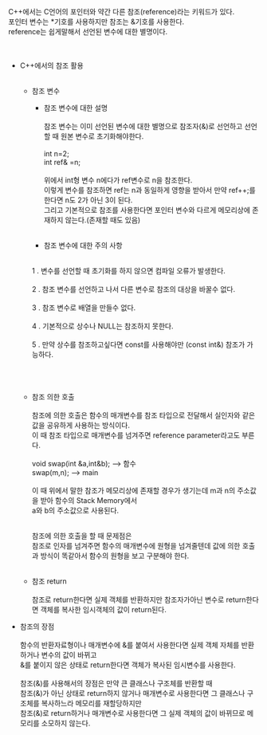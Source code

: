C++에서는 C언어의 포인터와 약간 다른 참조(reference)라는 키워드가 있다.  
포인터 변수는 &#42;기호를 사용하지만 참조는 &기호를 사용한다.  
reference는 쉽게말해서 선언된 변수에 대한 별명이다.  
<br><br>
  * C++에서의 참조 활용<br><br>

    *  참조 변수  
        *  참조 변수에 대한 설명  <br><br>
참조 변수는 이미 선언된 변수에 대한 별명으로 참조자(&)로 선언하고 선언할 때 원본 변수로 초기화해야한다.<br><br>
int n=2;  
int ref& =n;  <br><br>
위에서 int형 변수 n에다가 ref변수로 n을 참조한다.  
이렇게 변수를 참조하면 ref는 n과 동일하게 영향을 받아서 만약 ref++;를 한다면 n도 2가 아닌 3이 된다.  
그리고 기본적으로 참조를 사용한다면 포인터 변수와 다르게 메모리상에 존재하지 않는다.(존재할 때도 있음) <br><br> 

        * 참조 변수에 대한 주의 사항  <br><br>
        
         1 .  변수를 선언할 때 초기화를 하지 않으면 컴파일 오류가 발생한다. <br><br> 
         2 .  참조 변수를 선언하고 나서 다른 변수로 참조의 대상을 바꿀수 없다.  <br><br>
         3 .  참조 변수로 배열을 만들수 없다.  <br><br>
         4 .  기본적으로 상수나 NULL는 참조하지 못한다. <br><br>
         5 .  만약 상수를 참조하고싶다면 const를 사용해야만 (const int&) 참조가 가능하다.  <br><br>
<br><br>
    *  참조 의한 호출  <br><br>
        참조에 의한 호출은 함수의 매개변수를 참조 타입으로 전달해서 실인자와 같은 값을 공유하게 사용하는 방식이다.  
        이 때 참조 타입으로 매개변수를 넘겨주면 reference parameter라고도 부른다.  <br><br>
        void swap(int &a,int&b); --> 함수  
        swap(m,n); --> main
        <br><br>
        이 때 위에서 말한 참조가 메모리상에 존재할 경우가 생기는데 m과 n의 주소값을 받아 함수의 Stack Memory에서  
        a와 b의 주소값으로 사용된다.<br><br>
        
        참조에 의한 호출을 할 때 문제점은  
        참조로 인자를 넘겨주면 함수의 매개변수에 원형을 넘겨줄텐데 값에 의한 호출과 방식이 똑같아서 함수의 원형을 보고 구분해야 한다.  <br><br>
      * 참조 return <br><br>
      참조로 return한다면 실제 객체를 반환하지만 참조자가아닌 변수로 return한다면 객체를 복사한 임시객체의 값이 return된다.  
        
        
  *  참조의 장점<br><br>
    함수의 반환자료형이나 매개변수에 &를 붙여서 사용한다면 실제 객체 자체를 반환하거나 변수의 값이 바뀌고  
    &를 붙이지 않은 상태로 return한다면 객체가 복사된 임시변수를 사용한다.  <br><br>
    참조(&)를 사용해서의 장점은 만약 큰 클래스나 구조체를 반환할 때  
    참조(&)가 아닌 상태로 return하지 않거나 매개변수로 사용한다면 그 클래스나 구조체를 복사하느라 메모리를 재할당하지만  
    참조(&)로 return하거나 매개변수로 사용한다면 그 실제 객체의 값이 바뀌므로 메모리를 소모하지 않는다.  
